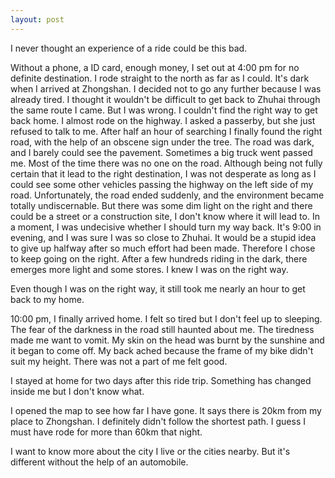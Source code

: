 ```yaml
---
layout: post
---
```


I never thought an experience of a ride could be this bad.

Without a phone, a ID card, enough money, I set out at 4:00 pm for no definite destination. I rode straight to the north as far as I could. It's dark when I arrived at Zhongshan. I decided not to go any further because I was already tired. I thought it wouldn't be difficult to get back to Zhuhai through the same route I came. But I was wrong. I couldn't find the right way to get back home. I almost rode on the highway. I asked a passerby, but she just refused to talk to me. After half an hour of searching I finally found the right road, with the help of an obscene sign under the tree. The road was dark, and I barely could see the pavement. Sometimes a big truck went passed me. Most of the time there was no one on the road. Although being not fully certain that it lead to the right destination, I was not desperate as long as I could see some other vehicles passing the highway on the left side of my road. Unfortunately, the road ended suddenly, and the environment became totally undiscernable. But there was some dim light on the right and there could be a street or a construction site, I don't know where it will lead to. In a moment, I was undecisive whether I should turn my way back. It's 9:00 in evening, and I was sure I was so close to Zhuhai. It would be a stupid idea to give up halfway after so much effort had been made. Therefore I chose to keep going on the right. After a few hundreds riding in the dark, there emerges more light and some stores. I knew I was on the right way.

Even though I was on the right way, it still took me nearly an hour to get back to my home. 

10:00 pm, I finally arrived home. I felt so tired but I don't feel up to sleeping. The fear of the darkness in the road still haunted about me. The tiredness made me want to vomit. My skin on the head was burnt by the sunshine and it began to come off. My back ached because the frame of my bike didn't suit my height. There was not a part of me felt good.

I stayed at home for two days after this ride trip. Something has changed inside me but I don't know what.

I opened the map to see how far I have gone. It says there is 20km from my place to Zhongshan. I definitely didn't follow the shortest path. I guess I must have rode for more than 60km that night.

I want to know more about the city I live or the cities nearby. But it's different without the help of an automobile.
